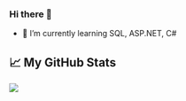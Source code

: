 ### Hi there 👋




- 🌱 I’m currently learning SQL, ASP.NET, C#



## &#x1f4c8; My GitHub Stats

<a href="https://github.com/josuegarza42/josuegarza42">
  <img align="center" src="https://github-readme-stats.vercel.app/api/top-langs/?username=josuegarza42&hide=java,html&title_color=ffffff&text_color=c9cacc&icon_color=2bbc8a&bg_color=1d1f21"/>
</a>
